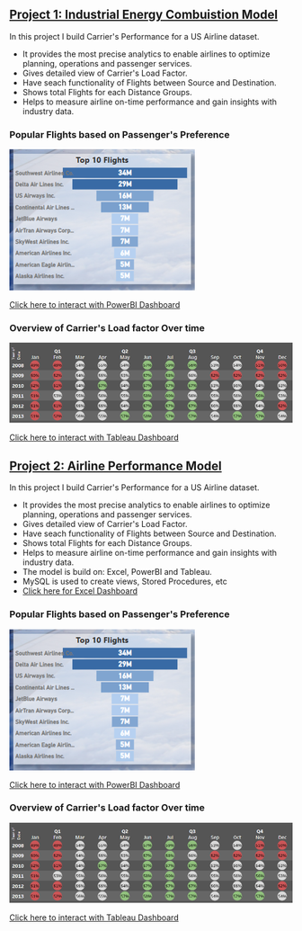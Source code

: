 ## [Project 1: Industrial Energy Combuistion Model](https://github.com/RonitMalik/BlackFriday_pythonScrapper)

In this project I build Carrier's Performance for a US Airline dataset.

* It provides the most precise analytics to enable airlines to optimize planning, operations and passenger services.
* Gives detailed view of Carrier's Load Factor.
* Have seach functionality of Flights between Source and Destination.
* Shows total Flights for each Distance Groups.
* Helps to measure airline on-time performance and gain insights with industry data.

### Popular Flights based on Passenger's Preference  
![](Image%202.PNG)

[Click here to interact with PowerBI Dashboard](https://app.powerbi.com/view?r=eyJrIjoiOGY3NWIzMjktMThkMi00NTQzLTljZjEtYTI3ZmJlYmQ4YTExIiwidCI6IjY4ZTczYTFhLWJjNDQtNDJhNS04OTE5LTdlOWFlZTE3ZWUzNiJ9)

### Overview of Carrier's Load factor Over time  
![](image%201.PNG)

[Click here to interact with Tableau Dashboard](https://public.tableau.com/app/profile/akashsverma/viz/final2_16772454201710/LoadFactor)

## [Project 2: Airline Performance Model](https://github.com/RonitMalik/Movie-Recommendation-System-)

In this project I build Carrier's Performance for a US Airline dataset.

* It provides the most precise analytics to enable airlines to optimize planning, operations and passenger services.
* Gives detailed view of Carrier's Load Factor.
* Have seach functionality of Flights between Source and Destination.
* Shows total Flights for each Distance Groups.
* Helps to measure airline on-time performance and gain insights with industry data.
* The model is build on: Excel, PowerBI and Tableau.
* MySQL is used to create views, Stored Procedures, etc 
* [Click here for Excel Dashboard](https://app.powerbi.com/view?r=eyJrIjoiOGY3NWIzMjktMThkMi00NTQzLTljZjEtYTI3ZmJlYmQ4YTExIiwidCI6IjY4ZTczYTFhLWJjNDQtNDJhNS04OTE5LTdlOWFlZTE3ZWUzNiJ9)

### Popular Flights based on Passenger's Preference  
![](Image%202.PNG)

[Click here to interact with PowerBI Dashboard](https://app.powerbi.com/view?r=eyJrIjoiOGY3NWIzMjktMThkMi00NTQzLTljZjEtYTI3ZmJlYmQ4YTExIiwidCI6IjY4ZTczYTFhLWJjNDQtNDJhNS04OTE5LTdlOWFlZTE3ZWUzNiJ9)

### Overview of Carrier's Load factor Over time  
![](image%201.PNG)

[Click here to interact with Tableau Dashboard](https://public.tableau.com/app/profile/akashsverma/viz/final2_16772454201710/LoadFactor)

